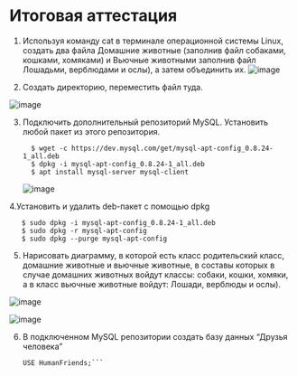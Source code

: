 # Итоговая аттестация
1. Используя команду cat в терминале операционной системы Linux, создать два файла Домашние животные (заполнив файл собаками, кошками, хомяками) и Вьючные животными заполнив файл Лошадьми, верблюдами и ослы), а затем объединить их.
![image](https://github.com/user-attachments/assets/5e070d12-a401-41b3-9319-dba1975f316a)

2. Создать директорию, переместить файл туда.
   
![image](https://github.com/user-attachments/assets/f9ae38f8-99bb-4000-8c40-188b8f415921)

3. Подключить дополнительный репозиторий MySQL. Установить любой пакет из этого репозитория.
   ```
     $ wget -c https://dev.mysql.com/get/mysql-apt-config_0.8.24-1_all.deb
     $ dpkg -i mysql-apt-config_0.8.24-1_all.deb
     $ apt install mysql-server mysql-client
   ```
   ![image](https://github.com/user-attachments/assets/7741d61e-7418-48a0-a2a7-b5f2c476efd3)

4.Установить и удалить deb-пакет с помощью dpkg

```
   $ sudo dpkg -i mysql-apt-config_0.8.24-1_all.deb
   $ sudo dpkg -r mysql-apt-config
   $ sudo dpkg --purge mysql-apt-config
```
5. Нарисовать диаграмму, в которой есть класс родительский класс, домашние животные и вьючные животные, в составы которых в случае домашних животных войдут классы: собаки, кошки, хомяки, а в класс вьючные животные войдут: Лошади, верблюды и ослы).
   
![image](https://github.com/user-attachments/assets/d2de2162-7527-458e-836e-29eb49058448)

![image](https://github.com/user-attachments/assets/d9bf898d-929c-4c2f-af83-6699ed7a6422)

6. В подключенном MySQL репозитории создать базу данных “Друзья человека”
   ```CREATE DATABASE IF NOT EXISTS HumanFriends;
   USE HumanFriends;```




